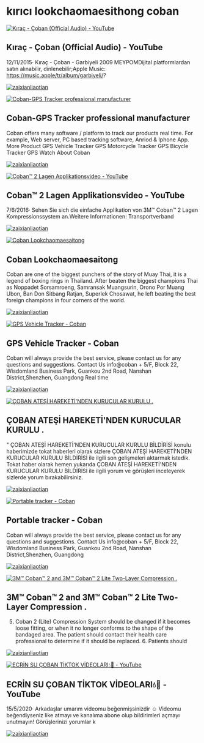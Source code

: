 # kırıcı lookchaomaesithong coban
<a href="https://mnn.zoosnet.net/LR/Chatpre.aspx?id=MNN94995150&p=https://topgrinding.com/" target="_blank">![Kıraç - Çoban (Official Audio) - YouTube](https://github.com/technlg/images/blob/main/66.jpg)</a>
## Kıraç - Çoban (Official Audio) - YouTube
12/11/2015· Kıraç - Çoban - Garbiyeli 2009 MEYPOMDijital platformlardan satın alınabilir, dinlenebilir;Apple Music: https://music.apple/tr/album/garbiyeli/?
<a href="https://mnn.zoosnet.net/LR/Chatpre.aspx?id=MNN94995150&p=https://topgrinding.com/" target="_blank"><img src="https://github.com/technlg/images/raw/main/chat11.jpg" alt="zaixianliaotian"/></a><a href="//whatsapp.shibangsoft.com/WhatsApp.php" ><img src="https://github.com/technlg/images/raw/main/chat11.png" alt=""></a>
<a href="https://mnn.zoosnet.net/LR/Chatpre.aspx?id=MNN94995150&p=https://topgrinding.com/" target="_blank">![Coban-GPS Tracker professional manufacturer](https://github.com/technlg/images/blob/main/36.jpg)</a>
## Coban-GPS Tracker professional manufacturer
Coban offers many software / platform to track our products real time. For example, Web server, PC based tracking software, Anriod & Iphone App. More Product GPS Vehicle Tracker GPS Motorcycle Tracker GPS Bicycle Tracker GPS Watch About Coban 
<a href="https://mnn.zoosnet.net/LR/Chatpre.aspx?id=MNN94995150&p=https://topgrinding.com/" target="_blank"><img src="https://github.com/technlg/images/raw/main/chat11.jpg" alt="zaixianliaotian"/></a><a href="//whatsapp.shibangsoft.com/WhatsApp.php" ><img src="https://github.com/technlg/images/raw/main/chat11.png" alt=""></a>
<a href="https://mnn.zoosnet.net/LR/Chatpre.aspx?id=MNN94995150&p=https://topgrinding.com/" target="_blank">![Coban™ 2 Lagen Applikationsvideo - YouTube](https://github.com/technlg/images/blob/main/49.jpg)</a>
## Coban™ 2 Lagen Applikationsvideo - YouTube
7/6/2016· Sehen Sie sich die einfache Applikation von 3M™ Coban™ 2 Lagen Kompressionssystem an.Weitere Informationen: Transportverband
<a href="https://mnn.zoosnet.net/LR/Chatpre.aspx?id=MNN94995150&p=https://topgrinding.com/" target="_blank"><img src="https://github.com/technlg/images/raw/main/chat11.jpg" alt="zaixianliaotian"/></a><a href="//whatsapp.shibangsoft.com/WhatsApp.php" ><img src="https://github.com/technlg/images/raw/main/chat11.png" alt=""></a>
<a href="https://mnn.zoosnet.net/LR/Chatpre.aspx?id=MNN94995150&p=https://topgrinding.com/" target="_blank">![Coban Lookchaomaesaitong](https://github.com/technlg/images/blob/main/55.jpg)</a>
## Coban Lookchaomaesaitong
Coban are one of the biggest punchers of the story of Muay Thai, it is a legend of boxing rings in Thailand. After beaten the biggest champions Thai as Noppadet Sorsamroeng, Samransak Muangsurin, Orono Por Muang Ubon, Ban Don Sitbang Ratjan, Superlek Chosawat, he left beating the best foreign champions in four corners of the world.
<a href="https://mnn.zoosnet.net/LR/Chatpre.aspx?id=MNN94995150&p=https://topgrinding.com/" target="_blank"><img src="https://github.com/technlg/images/raw/main/chat11.jpg" alt="zaixianliaotian"/></a><a href="//whatsapp.shibangsoft.com/WhatsApp.php" ><img src="https://github.com/technlg/images/raw/main/chat11.png" alt=""></a>
<a href="https://mnn.zoosnet.net/LR/Chatpre.aspx?id=MNN94995150&p=https://topgrinding.com/" target="_blank">![GPS Vehicle Tracker - Coban](https://github.com/technlg/images/blob/main/23.jpg)</a>
## GPS Vehicle Tracker - Coban
Coban will always provide the best service, please contact us for any questions and suggestions. Contact Us info@coban + 5/F, Block 22, Wisdomland Business Park, Guankou 2nd Road, Nanshan District,Shenzhen, Guangdong Real time 
<a href="https://mnn.zoosnet.net/LR/Chatpre.aspx?id=MNN94995150&p=https://topgrinding.com/" target="_blank"><img src="https://github.com/technlg/images/raw/main/chat11.jpg" alt="zaixianliaotian"/></a><a href="//whatsapp.shibangsoft.com/WhatsApp.php" ><img src="https://github.com/technlg/images/raw/main/chat11.png" alt=""></a>
<a href="https://mnn.zoosnet.net/LR/Chatpre.aspx?id=MNN94995150&p=https://topgrinding.com/" target="_blank">![ÇOBAN ATEŞİ HAREKETİ'NDEN KURUCULAR KURULU .](https://github.com/technlg/images/blob/main/58.jpg)</a>
## ÇOBAN ATEŞİ HAREKETİ'NDEN KURUCULAR KURULU .
" ÇOBAN ATEŞİ HAREKETİ'NDEN KURUCULAR KURULU BİLDİRİSİ konulu haberimizde tokat haberleri olarak sizlere ÇOBAN ATEŞİ HAREKETİ'NDEN KURUCULAR KURULU BİLDİRİSİ ile ilgili son gelişmeleri aktarmak istedik. Tokat haber olarak hemen yukarıda ÇOBAN ATEŞİ HAREKETİ'NDEN KURUCULAR KURULU BİLDİRİSİ ile ilgili yorum ve görüşleri inceleyerek sizlerde yorum bırakabilirsiniz.
<a href="https://mnn.zoosnet.net/LR/Chatpre.aspx?id=MNN94995150&p=https://topgrinding.com/" target="_blank"><img src="https://github.com/technlg/images/raw/main/chat11.jpg" alt="zaixianliaotian"/></a><a href="//whatsapp.shibangsoft.com/WhatsApp.php" ><img src="https://github.com/technlg/images/raw/main/chat11.png" alt=""></a>
<a href="https://mnn.zoosnet.net/LR/Chatpre.aspx?id=MNN94995150&p=https://topgrinding.com/" target="_blank">![Portable tracker - Coban](https://github.com/technlg/images/blob/main/26.jpg)</a>
## Portable tracker - Coban
Coban will always provide the best service, please contact us for any questions and suggestions. Contact Us info@coban + 5/F, Block 22, Wisdomland Business Park, Guankou 2nd Road, Nanshan District,Shenzhen, Guangdong 
<a href="https://mnn.zoosnet.net/LR/Chatpre.aspx?id=MNN94995150&p=https://topgrinding.com/" target="_blank"><img src="https://github.com/technlg/images/raw/main/chat11.jpg" alt="zaixianliaotian"/></a><a href="//whatsapp.shibangsoft.com/WhatsApp.php" ><img src="https://github.com/technlg/images/raw/main/chat11.png" alt=""></a>
<a href="https://mnn.zoosnet.net/LR/Chatpre.aspx?id=MNN94995150&p=https://topgrinding.com/" target="_blank">![3M™ Coban™ 2 and 3M™ Coban™ 2 Lite Two-Layer Compression .](https://github.com/technlg/images/blob/main/35.jpg)</a>
## 3M™ Coban™ 2 and 3M™ Coban™ 2 Lite Two-Layer Compression .
5. Coban 2 (Lite) Compression System should be changed if it becomes loose fitting, or when it no longer conforms to the shape of the bandaged area. The patient should contact their health care professional to determine if it should be replaced. 6. Patients should 
<a href="https://mnn.zoosnet.net/LR/Chatpre.aspx?id=MNN94995150&p=https://topgrinding.com/" target="_blank"><img src="https://github.com/technlg/images/raw/main/chat11.jpg" alt="zaixianliaotian"/></a><a href="//whatsapp.shibangsoft.com/WhatsApp.php" ><img src="https://github.com/technlg/images/raw/main/chat11.png" alt=""></a>
<a href="https://mnn.zoosnet.net/LR/Chatpre.aspx?id=MNN94995150&p=https://topgrinding.com/" target="_blank">![ECRİN SU ÇOBAN TİKTOK VİDEOLARI💧🌈 - YouTube](https://github.com/technlg/images/blob/main/9.jpg)</a>
## ECRİN SU ÇOBAN TİKTOK VİDEOLARI💧🌈 - YouTube
15/5/2020· Arkadaşlar umarım videomu beğenmişsinizdir ☺ Videomu beğendiyseniz like atmayı ve kanalıma abone olup bildirimleri açmayı unutmayın! Görüşlerinizi yorumlar k
<a href="https://mnn.zoosnet.net/LR/Chatpre.aspx?id=MNN94995150&p=https://topgrinding.com/" target="_blank"><img src="https://github.com/technlg/images/raw/main/chat11.jpg" alt="zaixianliaotian"/></a><a href="//whatsapp.shibangsoft.com/WhatsApp.php" ><img src="https://github.com/technlg/images/raw/main/chat11.png" alt=""></a>
